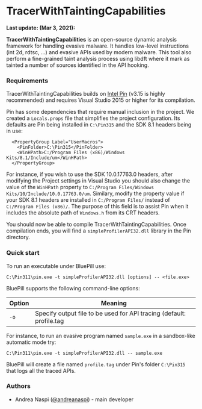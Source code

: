 # TracerWithTaintingCapabilities

**Last update: (Mar 3, 2021):** 

**TracerWithTaintingCapabilities** is an open-source dynamic analysis framework for handling evasive malware. 
It handles low-level instructions (int 2d, rdtsc, ...) and evasive APIs used by modern malware.
This tool also perform a fine-grained taint analysis process using libdft where it mark as tainted a number of sources identified in the API hooking.

### Requirements

TracerWithTaintingCapabilities builds on [Intel Pin](https://software.intel.com/en-us/articles/pin-a-dynamic-binary-instrumentation-tool) (v3.15 is highly recommended) and requires Visual Studio 2015 or higher for its compilation.

Pin has some dependencies that require manual inclusion in the project. We created a `Locals.props` file that simplifies the project configuration. Its defaults are Pin being installed in `C:\Pin315` and the SDK 8.1 headers being in use: 

```
  <PropertyGroup Label="UserMacros">
    <PinFolder>C:\Pin315</PinFolder>
    <WinHPath>C:/Program Files (x86)/Windows Kits/8.1/Include/um</WinHPath>
  </PropertyGroup>
```

For instance, if you wish to use the SDK 10.0.17763.0 headers, after modifying the Project settings in Visual Studio
you should also change the value of the `WinHPath` property to `C:/Program Files/Windows Kits/10/Include/10.0.17763.0/um`. Similary, modify the property value if your SDK 8.1 headers are installed in `C:/Program Files/` instead of `C:/Program Files (x86)/`. The purpose of this field is to assist Pin when it includes the absolute path of `Windows.h` from its CRT headers.

You should now be able to compile TracerWithTaintingCapabilities. Once compilation ends, you will find a `simpleProfilerAPI32.dll` library in the Pin directory.

### Quick start

To run an executable under BluePill use:

```
C:\Pin311\pin.exe -t simpleProfilerAPI32.dll [options] -- <file.exe>
```

BluePill supports the following command-line options:

Option | Meaning
--- | --- 
`-o` | Specify output file to be used for API tracing (default: profile.tag

For instance, to run an evasive program named `sample.exe` in a sandbox-like automatic mode try:

```
C:\Pin311\pin.exe -t simpleProfilerAPI32.dll -- sample.exe
```

BluePill will create a file named `profile.tag` under Pin's folder `C:\Pin315` that logs all the traced APIs.

### Authors
* Andrea Naspi ([@andreanaspi](https://github.com/AndreaNaspi)) - main developer
